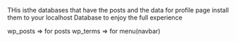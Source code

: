 THis isthe databases that have the posts and the data for profile page install them to your localhost Database to enjoy the full experience

 wp_posts => for posts
 wp_terms => for menu(navbar)